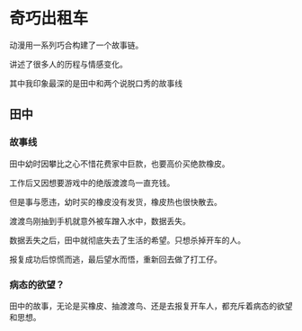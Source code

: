 # 奇巧出租车

动漫用一系列巧合构建了一个故事链。

讲述了很多人的历程与情感变化。

其中我印象最深的是田中和两个说脱口秀的故事线

## 田中

### 故事线

田中幼时因攀比之心不惜花费家中巨款，也要高价买绝款橡皮。

工作后又因想要游戏中的绝版渡渡鸟一直充钱。

但是事与愿违，幼时买的橡皮没有发货，橡皮热也很快散去。

渡渡鸟刚抽到手机就意外被车蹭入水中，数据丢失。

数据丢失之后，田中就彻底失去了生活的希望。只想杀掉开车的人。

报复成功后惊慌而逃，最后望水而悟，重新回去做了打工仔。

### 病态的欲望？

田中的故事，无论是买橡皮、抽渡渡鸟、还是去报复开车人，都充斥着病态的欲望和思想。
